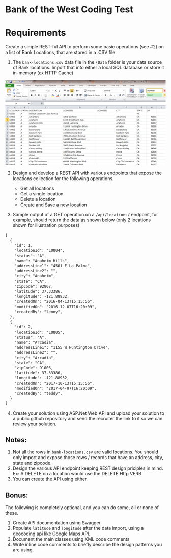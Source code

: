 # Bank of the West Coding Test

# Requirements

Create a simple REST-ful API to perform some basic operations (see #2) on a list of Bank Locations, that are stored in a .CSV file.

1. The `bank-locations.csv` data file in the `\Data` folder is your data source of Bank locations. Import that into either a local SQL database or store it in-memory (ex HTTP Cache)

<img src="/Docs/Media/bank-locations-screenshot.png" alt="free bank locations csv file"/>

2. Design and develop a REST API with various endpoints that expose the locations collection for the following operations. 
    - Get all locations
    - Get a single location
    - Delete a location
    - Create and Save a new location
    
3. Sample output of a GET operation on a `/api/locations/` endpoint, for example, should return the data as shown below (only 2 locations shown for illustration purposes)

````
[
  {
    "id": 1,
    "locationId": "L0004",
    "status": "A",
    "name": "Anaheim Hills",
    "addressLine1": "4501 E La Palma",
    "addressLine2": "",
    "city": "Anaheim",
    "state": "CA",
    "zipCode": 92807,
    "latitude": 37.33386,
    "longitude": -121.88932,
    "createdOn": "2016-04-13T15:15:56",
    "modifiedOn": "2016-12-07T16:20:09",    
    "createdBy": "lenny",
  },
  {
    "id": 2,
    "locationId": "L0005",
    "status": "A",
    "name": "Arcadia",
    "addressLine1": "1155 W Huntington Drive",
    "addressLine2": "",
    "city": "Arcadia",
    "state": "CA",
    "zipCode": 91006,
    "latitude": 37.33386,
    "longitude": -121.88932,
    "createdOn": "2017-10-13T15:15:56",
    "modifiedOn": "2017-04-07T16:20:09",    
    "createdBy": "teddy",
  }
]

````


4. Create your solution using ASP.Net Web API and upload your solution to a public github repository and send the recruiter the link to it so we can review your solution.

## Notes:
1. Not all the rows in `bank-locations.csv` are valid locations. You should only import and expose those rows / records that have an address, city, state and zipcode.
2. Design the various API endpoint keeping REST design priciples in mind. Ex: A DELETE on a location would use the DELETE Http VERB
3. You can create the API using either 

## Bonus:

The following is completely optional, and you can do some, all or none of these.

1. Create API documentation using Swagger
2. Populate `latitude` and `longitude` after the data import, using a geocoding api like Google Maps API.
3. Document the main classes using XML code comments
4. Write inline code comments to briefly describe the design patterns you are using.


